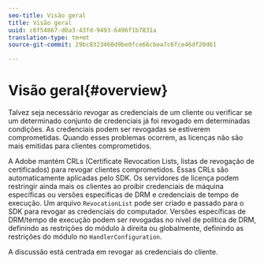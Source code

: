 ```yaml
---
seo-title: Visão geral
title: Visão geral
uuid: c6f54867-d0a3-43fd-9493-6496f1b7831a
translation-type: tm+mt
source-git-commit: 29bc8323460d9be0fce66cbea7c6fce46df20d61

---
```



# Visão geral{#overview}

Talvez seja necessário revogar as credenciais de um cliente ou verificar se um determinado conjunto de credenciais já foi revogado em determinadas condições. As credenciais podem ser revogadas se estiverem comprometidas. Quando esses problemas ocorrem, as licenças não são mais emitidas para clientes comprometidos.

A Adobe mantém CRLs (Certificate Revocation Lists, listas de revogação de certificados) para revogar clientes comprometidos. Essas CRLs são automaticamente aplicadas pelo SDK. Os servidores de licença podem restringir ainda mais os clientes ao proibir credenciais de máquina específicas ou versões específicas de DRM e credenciais de tempo de execução. Um arquivo `RevocationList` pode ser criado e passado para o SDK para revogar as credenciais do computador. Versões específicas de DRM/tempo de execução podem ser revogadas no nível de política de DRM, definindo as restrições do módulo à direita ou globalmente, definindo as restrições do módulo no `HandlerConfiguration`.

A discussão está centrada em revogar as credenciais do cliente.
